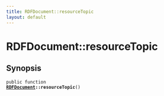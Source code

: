```yaml
---
title: RDFDocument::resourceTopic
layout: default
---
```


# RDFDocument::resourceTopic

## Synopsis

<code>public function <b><a href="RDFDocument">RDFDocument</a>::resourceTopic</b>()</code>

